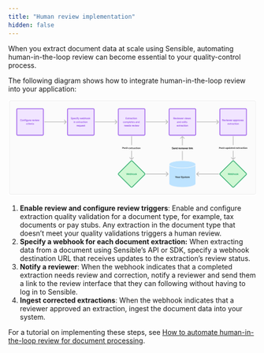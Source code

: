```yaml
---
title: "Human review implementation"
hidden: false
---
```


When you extract document data at scale using Sensible, automating human-in-the-loop review can become essential to your quality-control process. 

The following diagram shows how to integrate human-in-the-loop review into your application: 

![Click to enlarge](https://raw.githubusercontent.com/sensible-hq/sensible-docs/main/readme-sync/assets/v0/images/final/human_review_5.png)

1. **Enable review and configure review triggers**: Enable and configure extraction quality validation for a document type, for example, tax documents or pay stubs. Any extraction in the document type that doesn’t meet your quality validations triggers a human review.
2. **Specify a webhook for each document extraction:** When extracting data from a document using Sensible’s API or SDK, specify a webhook destination URL that receives updates to the extraction’s review status. 
3. **Notify a reviewer**: When the webhook indicates that a completed extraction needs review and correction, notify a reviewer and send them a link to the review interface that they can following without having to log in to Sensible.
4. **Ingest corrected extractions**: When the webhook indicates that a reviewer approved an extraction, ingest the document data into your system.

For a tutorial on implementing these steps, see [How to automate human-in-the-loop review for document processing](https://www.sensible.so/blog/human-review-document-processing).
